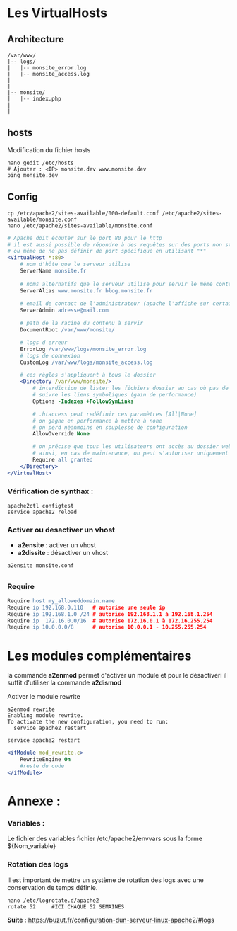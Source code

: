 # Les VirtualHosts

## Architecture 
```
/var/www/
|-- logs/
|   |-- monsite_error.log
|   |-- monsite_access.log
|
|
|-- monsite/
|   |-- index.php
|
|
```
## hosts 

Modification du fichier hosts
```
nano gedit /etc/hosts
# Ajouter : <IP> monsite.dev www.monsite.dev
ping monsite.dev
```

## Config

```
cp /etc/apache2/sites-available/000-default.conf /etc/apache2/sites-available/monsite.conf
nano /etc/apache2/sites-available/monsite.conf
```

```apache
# Apache doit écouter sur le port 80 pour le http
# il est aussi possible de répondre à des requêtes sur des ports non standards
# ou même de ne pas définir de port spécifique en utilisant "*"
<VirtualHost *:80>
    # nom d'hôte que le serveur utilise
    ServerName monsite.fr
        
    # noms alternatifs que le serveur utilise pour servir le même contenu
    ServerAlias www.monsite.fr blog.monsite.fr
       
    # email de contact de l'administrateur (apache l'affiche sur certaines pages d'erreurs)
    ServerAdmin adresse@mail.com

    # path de la racine du contenu à servir
    DocumentRoot /var/www/monsite/

    # logs d'erreur
	ErrorLog /var/www/logs/monsite_error.log
    # logs de connexion
	CustomLog /var/www/logs/monsite_access.log

    # ces règles s'appliquent à tous le dossier
    <Directory /var/www/monsite/>
        # interdiction de lister les fichiers dossier au cas où pas de page index présente
        # suivre les liens symboliques (gain de performance)
        Options -Indexes +FollowSymLinks

        # .htaccess peut redéfinir ces paramètres [All|None]
        # on gagne en performance à mettre à none
        # on perd néanmoins en souplesse de configuration 
        AllowOverride None

        # on précise que tous les utilisateurs ont accès au dossier web
        # ainsi, en cas de maintenance, on peut s'autoriser uniquement soi même
        Require all granted 
    </Directory>
</VirtualHost>
```

### Vérification de synthax :
```
apache2ctl configtest
service apache2 reload
```


### Activer ou desactiver un vhost

- **a2ensite** : activer un vhost
- **a2dissite** : désactiver un vhost

```
a2ensite monsite.conf
```

## <Directory> </Directory>

### Require

```apache
Require host my_alloweddomain.name
Require ip 192.168.0.110   # autorise une seule ip
Require ip 192.168.1.0 /24 # autorise 192.168.1.1 à 192.168.1.254
Require ip  172.16.0.0/16  # autorise 172.16.0.1 à 172.16.255.254
Require ip 10.0.0.0/8      # autorise 10.0.0.1 - 10.255.255.254
```


# Les modules complémentaires

la commande **a2enmod** permet d'activer un module et pour le désactiveri il suffit d'utiliser la commande **a2dismod**

Activer le module rewrite 
```
a2enmod rewrite
Enabling module rewrite.
To activate the new configuration, you need to run:
  service apache2 restart
```

```
service apache2 restart
```

```apache
<ifModule mod_rewrite.c>
    RewriteEngine On
    #reste du code
</ifModule>
```

# Annexe :

### Variables : 

Le fichier des variables fichier /etc/apache2/envvars  sous la forme ${Nom_variable}


### Rotation des logs

Il est important de mettre un système de rotation des logs avec une conservation de temps définie.
```
nano /etc/logrotate.d/apache2
rotate 52     #ICI CHAQUE 52 SEMAINES
```

**Suite :** https://buzut.fr/configuration-dun-serveur-linux-apache2/#logs
